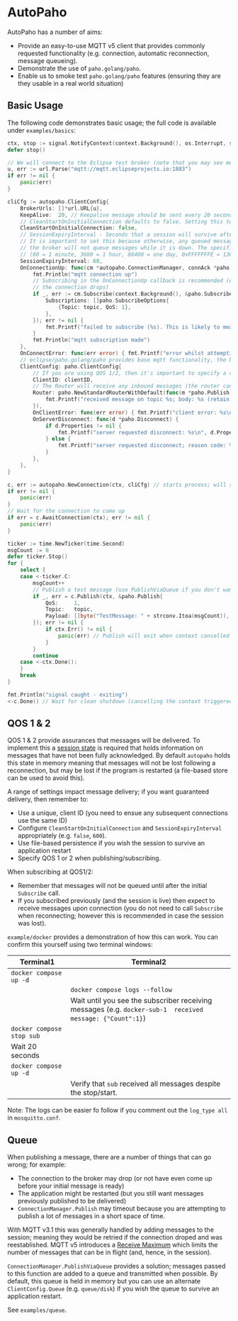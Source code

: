 AutoPaho
========

AutoPaho has a number of aims:

* Provide an easy-to-use MQTT v5 client that provides commonly requested functionality (e.g. connection, automatic reconnection, message queueing).
* Demonstrate the use of `paho.golang/paho`.
* Enable us to smoke test `paho.golang/paho` features (ensuring they are they usable in a real world situation)

## Basic Usage

The following code demonstrates basic usage; the full code is available under `examples/basics`:

```go
ctx, stop := signal.NotifyContext(context.Background(), os.Interrupt, syscall.SIGTERM)
defer stop()

// We will connect to the Eclipse test broker (note that you may see messages that other users publish)
u, err := url.Parse("mqtt://mqtt.eclipseprojects.io:1883")
if err != nil {
	panic(err)
}

cliCfg := autopaho.ClientConfig{
	BrokerUrls: []*url.URL{u},
	KeepAlive:  20, // Keepalive message should be sent every 20 seconds
	// CleanStartOnInitialConnection defaults to false. Setting this to true will clear the session on the first connection.
	CleanStartOnInitialConnection: false,
	// SessionExpiryInterval - Seconds that a session will survive after disconnection.
	// It is important to set this because otherwise, any queued messages will be lost if the connection drops and
	// the broker will not queue messages while it is down. The specific setting will depend upon your needs
	// (60 = 1 minute, 3600 = 1 hour, 86400 = one day, 0xFFFFFFFE = 136 years, 0xFFFFFFFF = don't expire)
	SessionExpiryInterval: 60,
	OnConnectionUp: func(cm *autopaho.ConnectionManager, connAck *paho.Connack) {
		fmt.Println("mqtt connection up")
		// Subscribing in the OnConnectionUp callback is recommended (ensures the subscription is reestablished if
		// the connection drops)
		if _, err := cm.Subscribe(context.Background(), &paho.Subscribe{
			Subscriptions: []paho.SubscribeOptions{
				{Topic: topic, QoS: 1},
			},
		}); err != nil {
			fmt.Printf("failed to subscribe (%s). This is likely to mean no messages will be received.", err)
		}
		fmt.Println("mqtt subscription made")
	},
	OnConnectError: func(err error) { fmt.Printf("error whilst attempting connection: %s\n", err) },
	// eclipse/paho.golang/paho provides base mqtt functionality, the below config will be passed in for each connection
	ClientConfig: paho.ClientConfig{
		// If you are using QOS 1/2, then it's important to specify a client id (which must be unique)
		ClientID: clientID,
		// The Router will receive any inbound messages (the router can map for you or just pass messages to a single handler)
		Router: paho.NewStandardRouterWithDefault(func(m *paho.Publish) {
			fmt.Printf("received message on topic %s; body: %s (retain: %t)\n", m.Topic, m.Payload, m.Retain)
		}),
		OnClientError: func(err error) { fmt.Printf("client error: %s\n", err) },
		OnServerDisconnect: func(d *paho.Disconnect) {
			if d.Properties != nil {
				fmt.Printf("server requested disconnect: %s\n", d.Properties.ReasonString)
			} else {
				fmt.Printf("server requested disconnect; reason code: %d\n", d.ReasonCode)
			}
		},
	},
}

c, err := autopaho.NewConnection(ctx, cliCfg) // starts process; will reconnect until context cancelled
if err != nil {
	panic(err)
}
// Wait for the connection to come up
if err = c.AwaitConnection(ctx); err != nil {
	panic(err)
}

ticker := time.NewTicker(time.Second)
msgCount := 0
defer ticker.Stop()
for {
	select {
	case <-ticker.C:
		msgCount++
		// Publish a test message (use PublishViaQueue if you don't want to wait for a response)
		if _, err = c.Publish(ctx, &paho.Publish{
			QoS:     1,
			Topic:   topic,
			Payload: []byte("TestMessage: " + strconv.Itoa(msgCount)),
		}); err != nil {
			if ctx.Err() != nil {
				panic(err) // Publish will exit when context cancelled or if something went wrong
			}
		}
		continue
	case <-ctx.Done():
	}
	break
}

fmt.Println("signal caught - exiting")
<-c.Done() // Wait for clean shutdown (cancelling the context triggered the shutdown)
```

## QOS 1 & 2

QOS 1 & 2 provide assurances that messages will be delivered. To implement this a [session state](https://docs.oasis-open.org/mqtt/mqtt/v5.0/os/mqtt-v5.0-os.html#_Toc3901230)
is required that holds information on messages that have not been fully acknowledged. By default `autopaho` holds this 
state in memory meaning that messages will not be lost following a reconnection, but may be lost if the program is 
restarted (a file-based store can be used to avoid this).   

A range of settings impact message delivery; if you want guaranteed delivery, then remember to:

* Use a unique, client ID (you need to ensue any subsequent connections use the same ID)
* Configure `CleanStartOnInitialConnection` and `SessionExpiryInterval` appropriately (e.g. `false`, `600`).
* Use file-based persistence if you wish the session to survive an application restart
* Specify QOS 1 or 2 when publishing/subscribing.

When subscribing at QOS1/2:
* Remember that messages will not be queued until after the initial `Subscribe` call.
* If you subscribed previously (and the session is live) then expect to receive messages upon connection (you do not need
to call `Subscribe` when reconnecting; however this is recommended in case the session was lost).

`example/docker` provides a demonstration of how this can work. You can confirm this yourself using two terminal windows:

| Terminal1                 | Terminal2                                                                                                 |
|---------------------------|-----------------------------------------------------------------------------------------------------------|
| `docker compose up -d`    |                                                                                                           |
|                           | `docker compose logs --follow`                                                                            |
|                           | Wait until you see the subscriber receiving messages (e.g. `docker-sub-1  received message: {"Count":1}`) |
| `docker compose stop sub` |                                                                                                           |
| Wait 20 seconds           |                                                                                                           |
| `docker compose up -d`    |                                                                                                           |
|                           | Verify that `sub` received all messages despite the stop/start.                                           |

Note: The logs can be easier fo follow if you comment out the `log_type all` in `mosquitto.conf`.

## Queue

When publishing a message, there are a number of things that can go wrong; for example:
* The connection to the broker may drop (or not have even come up before your initial message is ready)
* The application might be restarted (but you still want messages previously published to be delivered)
* `ConnectionManager.Publish` may timeout because you are attempting to publish a lot of messages in a short space of time.

With MQTT v3.1 this was generally handled by adding messages to the session; meaning they would be retried if the 
connection droped and was reestablished. MQTT v5 introduces a [Receive Maximum](https://docs.oasis-open.org/mqtt/mqtt/v5.0/os/mqtt-v5.0-os.html#_Toc3901083)
which limits the number of messages that can be in flight (and, hence, in the session).

`ConnectionManager.PublishViaQueue` provides a solution; messages passed to this function are added to a queue and 
transmitted when possible. By default, this queue is held in memory but you can use an alternate `ClientConfig.Queue`
(e.g. `queue/disk`) if you wish the queue to survive an application restart.

See `examples/queue`.

